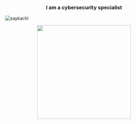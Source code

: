 <h3 align="center">I am a cybersecurity specialist</h3>

<p align="left"> <img src="https://komarev.com/ghpvc/?username=saykachi&label=Profile%20views&color=ff4791&style=flat-square" alt="saykachi" /> </p>

<p align="center">
  <img src="imgsaya.jpg" width="300"/>
</p>

